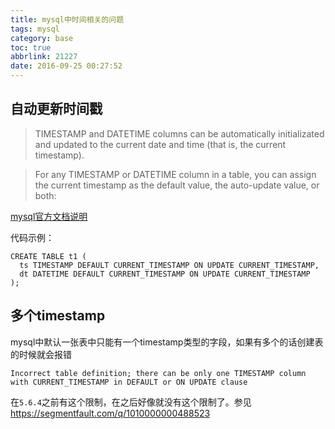 ```yaml
---
title: mysql中时间相关的问题
tags: mysql
category: base
toc: true
abbrlink: 21227
date: 2016-09-25 00:27:52
---
```


## 自动更新时间戳

> TIMESTAMP and DATETIME columns can be automatically initializated and updated to the current date and time (that is, the current timestamp).

> For any TIMESTAMP or DATETIME column in a table, you can assign the current timestamp as the default value, the auto-update value, or both:

[mysql官方文档说明](http://dev.mysql.com/doc/refman/5.7/en/timestamp-initialization.html)

代码示例：
```
CREATE TABLE t1 (
  ts TIMESTAMP DEFAULT CURRENT_TIMESTAMP ON UPDATE CURRENT_TIMESTAMP,
  dt DATETIME DEFAULT CURRENT_TIMESTAMP ON UPDATE CURRENT_TIMESTAMP
);
```

## 多个timestamp

mysql中默认一张表中只能有一个timestamp类型的字段，如果有多个的话创建表的时候就会报错

`Incorrect table definition; there can be only one TIMESTAMP column with CURRENT_TIMESTAMP in DEFAULT or ON UPDATE clause  `

在`5.6.4`之前有这个限制，在之后好像就没有这个限制了。参见<https://segmentfault.com/q/1010000000488523>

